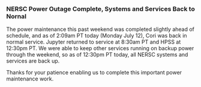 ### NERSC Power Outage Complete, Systems and Services Back to Nornal

The power maintenance this past weekend was completed slightly ahead of 
schedule, and as of 2:09am PT today (Monday July 12), Cori was back in
normal service. Jupyter returned to service at 8:30am PT and HPSS at 
12:30pm PT. We were able to keep other services running on backup power 
through the weekend, so as of 12:30pm PT today, all NERSC systems and 
services are back up.

Thanks for your patience enabling us to complete this important power 
maintenance work.

